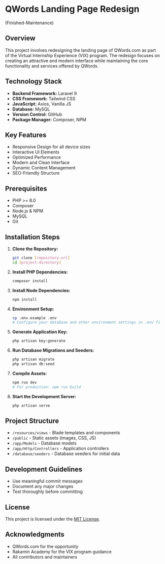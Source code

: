   # QWords Landing Page Redesign 
  (Finished-Maintenance)

  ## Overview
  This project involves redesigning the landing page of QWords.com as part of the Virtual Internship Experience (VIX) program. The redesign focuses on creating an attractive and modern interface while maintaining the core functionality and services offered by QWords.

  ## Technology Stack
  - **Backend Framework:** Laravel 9
  - **CSS Framework:** Tailwind CSS
  - **JavaScript:** Axios, Vanilla JS
  - **Database:** MySQL
  - **Version Control:** GitHub
  - **Package Manager:** Composer, NPM

  ## Key Features
  - Responsive Design for all device sizes
  - Interactive UI Elements
  - Optimized Performance
  - Modern and Clean Interface
  - Dynamic Content Management
  - SEO-Friendly Structure

  ## Prerequisites
  - PHP >= 8.0
  - Composer
  - Node.js & NPM
  - MySQL
  - Git

  ## Installation Steps
  1. **Clone the Repository:**
     ```bash
     git clone [repository-url]
     cd [project-directory]
     ```

  2. **Install PHP Dependencies:**
     ```bash
     composer install
     ```

  3. **Install Node Dependencies:**
     ```bash
     npm install
     ```

  4. **Environment Setup:**
     ```bash
     cp .env.example .env
     # Configure your database and other environment settings in .env file
     ```

  5. **Generate Application Key:**
     ```bash
     php artisan key:generate
     ```

  6. **Run Database Migrations and Seeders:**
     ```bash
     php artisan migrate
     php artisan db:seed
     ```

  7. **Compile Assets:**
     ```bash
     npm run dev
     # For production: npm run build
     ```

  8. **Start the Development Server:**
     ```bash
     php artisan serve
     ```

  ## Project Structure
  - `/resources/views` - Blade templates and components
  - `/public` - Static assets (images, CSS, JS)
  - `/app/Models` - Database models
  - `/app/Http/Controllers` - Application controllers
  - `/database/seeders` - Database seeders for initial data

  ## Development Guidelines
  - Use meaningful commit messages
  - Document any major changes
  - Test thoroughly before committing

  ## License
  This project is licensed under the [MIT License](node_modules/ms/license.md).

  ## Acknowledgments
  - QWords.com for the opportunity
  - Rakamin Academy for the VIX program guidance
  - All contributors and maintainers
